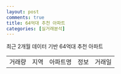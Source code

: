 ```yaml
---
layout: post
comments: true
title: 64억대 추천 아파트 
categories: [실거래분석]
---
```


최근 2개월 데이터 기반 64억대 추천 아파트

<table>
  <tr>
    <td>거래량</td>
    <td>지역</td>
    <td>아파트명</td>
    <td>정보</td>
    <td>거래일</td>
  </tr>

</table>

